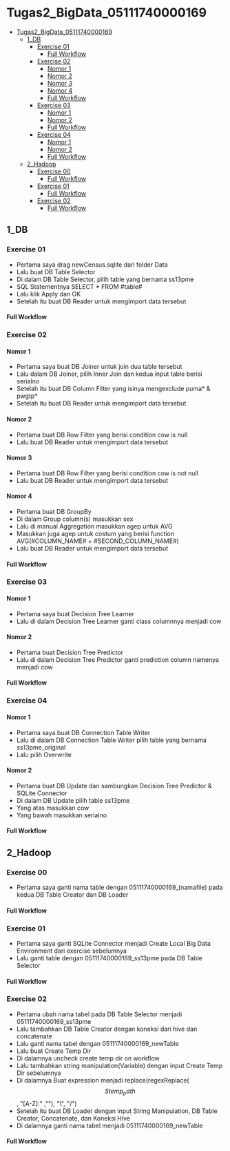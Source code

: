 # Tugas2_BigData_05111740000169
- [Tugas2_BigData_05111740000169](#tugas2bigdata05111740000169)
	- [1_DB](#1db)
		- [Exercise 01](#exercise-01)
			- [Full Workflow](#full-workflow)
		- [Exercise 02](#exercise-02)
			- [Nomor 1](#nomor-1)
			- [Nomor 2](#nomor-2)
			- [Nomor 3](#nomor-3)
			- [Nomor 4](#nomor-4)
			- [Full Workflow](#full-workflow-1)
		- [Exercise 03](#exercise-03)
			- [Nomor 1](#nomor-1-1)
			- [Nomor 2](#nomor-2-1)
			- [Full Workflow](#full-workflow-2)
		- [Exercise 04](#exercise-04)
			- [Nomor 1](#nomor-1-2)
			- [Nomor 2](#nomor-2-2)
			- [Full Workflow](#full-workflow-3)
	- [2_Hadoop](#2hadoop)
		- [Exercise 00](#exercise-00)
			- [Full Workflow](#full-workflow-4)
		- [Exercise 01](#exercise-01-1)
			- [Full Workflow](#full-workflow-5)
		- [Exercise 02](#exercise-02-1)
			- [Full Workflow](#full-workflow-6)
## 1_DB
### Exercise 01
* Pertama saya drag newCensus.sqlite dari folder Data
* Lalu buat DB Table Selector
* Di dalam DB Table Selector, pilih table yang bernama ss13pme
* SQL Statementnya SELECT * FROM #table#
* Lalu klik Apply dan OK
* Setelah itu buat DB Reader untuk mengimport data tersebut
#### Full Workflow

### Exercise 02
#### Nomor 1
* Pertama saya buat DB Joiner untuk join dua table tersebut
* Lalu dalam DB Joiner, pilih Inner Join dan kedua input table berisi serialno
* Setelah itu buat DB Column Filter yang isinya mengexclude puma* & pwgtp*
* Setelah itu buat DB Reader untuk mengimport data tersebut
#### Nomor 2
* Pertama buat DB Row Filter yang berisi condition cow is null
* Lalu buat DB Reader untuk mengimport data tersebut
#### Nomor 3
* Pertama buat DB Row Filter yang berisi condition cow is not null
* Lalu buat DB Reader untuk mengimport data tersebut
#### Nomor 4
* Pertama buat DB GroupBy
* Di dalam Group column(s) masukkan sex
* Lalu di manual Aggregation masukkan agep untuk AVG
* Masukkan juga agep untuk costum yang berisi function AVG(#COLUMN_NAME# + #SECOND_COLUMN_NAME#)
* Lalu buat DB Reader untuk mengimport data tersebut
#### Full Workflow

### Exercise 03
#### Nomor 1
* Pertama saya buat Decision Tree Learner 
* Lalu di dalam Decision Tree Learner ganti class columnnya menjadi cow
#### Nomor 2
* Pertama buat Decision Tree Predictor
* Lalu di dalam Decision Tree Predictor ganti prediction column namenya menjadi cow
#### Full Workflow

### Exercise 04
#### Nomor 1
* Pertama saya buat DB Connection Table Writer
* Lalu di dalam DB Connection Table Writer pilih table yang bernama ss13pme_original
* Lalu pilih Overwrite
#### Nomor 2
* Pertama buat DB Update dan sambungkan Decision Tree Predictor & SQLite Connector
* Di dalam DB Update pilih table ss13pme
* Yang atas masukkan cow
* Yang bawah masukkan serialno
#### Full Workflow

## 2_Hadoop
### Exercise 00
* Pertama saya ganti nama table dengan 05111740000169_(namafile) pada kedua DB Table Creator dan DB Loader
#### Full Workflow

### Exercise 01
* Pertama saya ganti SQLite Connector menjadi Create Local Big Data Environment dari exercise sebelumnya
* Lalu ganti table dengan 05111740000169_ss13pme pada DB Table Selector
#### Full Workflow


### Exercise 02
* Pertama ubah nama tabel pada DB Table Selector menjadi 05111740000169_ss13pme
* Lalu tambahkan DB Table Creator dengan koneksi dari hive dan concatenate
* Lalu ganti nama tabel dengan 05111740000169_newTable
* Lalu buat Create Temp Dir
* Di dalamnya uncheck create temp dir on workflow
* Lalu tambahkan string manipulation(Variable) dengan input Create Temp Dir sebelumnya
* Di dalamnya Buat expression menjadi replace(regexReplace($${Stemp_path}$$, "[A-Z]:" ,""), "\\", "/")
* Setelah itu buat DB Loader dengan input String Manipulation, DB Table Creator, Concatenate, dan Koneksi Hive
* Di dalamnya ganti nama tabel menjadi 05111740000169_newTable
#### Full Workflow

